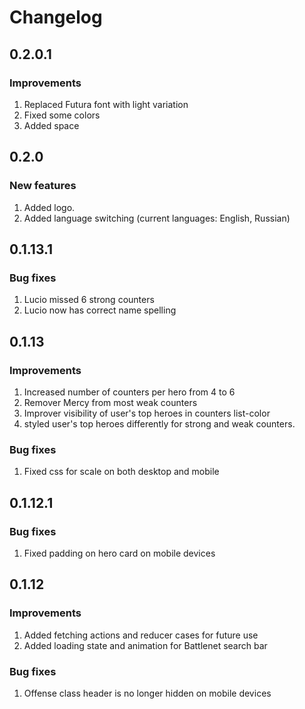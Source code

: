 Changelog
=========

0.2.0.1
-------------
### Improvements
1. Replaced Futura font with light variation
2. Fixed some colors
3. Added space


0.2.0
-------------
### New features
1. Added logo.
2. Added language switching (current languages: English, Russian)


0.1.13.1
-------------
### Bug fixes
1. Lucio missed 6 strong counters
2. Lucio now has correct name spelling


0.1.13
-------------
### Improvements
1. Increased number of counters per hero from 4 to 6
2. Remover Mercy from most weak counters
3. Improver visibility of user's top heroes in counters list-color
4. styled user's top heroes differently for strong and weak counters.

### Bug fixes
1. Fixed css for scale on both desktop and mobile


0.1.12.1
-------------
### Bug fixes
1. Fixed padding on hero card on mobile devices


0.1.12
-------------
### Improvements
1. Added fetching actions and reducer cases for future use
2. Added loading state and animation for Battlenet search bar

### Bug fixes
1. Offense class header is no longer hidden on mobile devices
